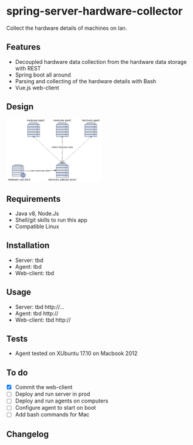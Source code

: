 # spring-server-hardware-collector
Collect the hardware details of machines on lan.

Features
----------------------------------
- Decoupled hardware data collection from the hardware data storage with REST 
- Spring boot all around
- Parsing and collecting of the hardware details with Bash 
- Vue.js web-client

Design
----------------------------------
<img width="250" alt="1st page" src="sshc-diagram.png">


Requirements
----------------------------------
- Java v8, Node.Js
- Shell/git skills to run this app
- Compatible Linux 


Installation
----------------------------------
- Server: tbd
- Agent: tbd
- Web-client: tbd


Usage
----------------------------------
- Server: tbd http://...
- Agent: tbd http://
- Web-client: tbd http://


Tests
----------------------------------
- Agent tested on XUbuntu 17.10 on Macbook 2012


To do 
----------------------------------
- [x] Commit the web-client
- [ ] Deploy and run server in prod
- [ ] Deploy and run agents on computers
- [ ] Configure agent to start on boot
- [ ] Add bash commands for Mac

Changelog
-----------------------------------
